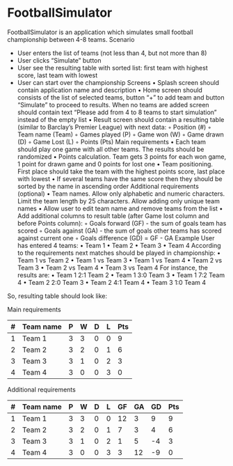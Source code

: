 # FootballSimulator
FootballSimulator is an application which simulates small football championship between 4-8 teams.
Scenario
* User enters the list of teams (not less than 4, but not more than 8)
* User clicks “Simulate” button
* User see the resulting table with sorted list: first team with highest score, last team with lowest
* User can start over the championship
Screens
	•	Splash screen should contain application name and description
	•	Home screen should consists of the list of selected teams, button “+” to add team and button “Simulate” to proceed to results. When no teams are added screen should contain text “Please add from 4 to 8 teams to start simulation” instead of the empty list
	•	Result screen should contain a resulting table (similar to Barclay’s Premier League) with next data:
	◦	Position (#)
	◦	Team name (Team)
	◦	Games played (P)
	◦	Game won (W)
	◦	Game drawn (D)
	◦	Game Lost (L)
	◦	Points (Pts)
Main requirements
	•	Each team should play one game with all other teams. The results should be randomized
	•	Points calculation. Team gets 3 points for each won game, 1 point for drawn game and 0 points for lost one
	•	Team positioning. First place should take the team with the highest points score, last place with lowest
	•	If several teams have the same score then they should be sorted by the name in ascending order
Additional requirements (optional)
	•	Team names. Allow only alphabetic and numeric characters. Limit the team length by 25 characters. Allow adding only unique team names
	•	Allow user to edit team name and remove teams from the list
	•	Add additional columns to result table (after Game lost column and before Points column):
	◦	Goals forward (GF) - the sum of goals team has scored
	◦	Goals against (GA) - the sum of goals other teams has scored against current one
	◦	Goals difference (GD) = GF - GA
Example
User has entered 4 teams:
	•	Team 1
	•	Team 2
	•	Team 3
	•	Team 4
According to the requirements next matches should be played in championship:
	•	Team 1 vs Team 2
	•	Team 1 vs Team 3
	•	Team 1 vs Team 4
	•	Team 2 vs Team 3
	•	Team 2 vs Team 4
	•	Team 3 vs Team 4
For instance, the results are:
	•	Team 1 2:1 Team 2
	•	Team 1 3:0 Team 3
	•	Team 1 7:2 Team 4
	•	Team 2 2:0 Team 3
	•	Team 2 4:1 Team 4
	•	Team 3 1:0 Team 4
	
So, resulting table should look like:

Main requirements

| # | Team name | P | W | D | L | Pts |
|---|-----------|---|---|---|---|-----|
| 1 | Team 1    | 3 | 3 | 0 | 0 | 9   |
| 2 | Team 2    | 3 | 2 | 0 | 1 | 6   |
| 3 | Team 3    | 3 | 1 | 0 | 2 | 3   |
| 4 | Team 4    | 3 | 0 | 0 | 3 | 0   |

Additional requirements

| # | Team name | P | W | D | L | GF | GA | GD | Pts |
|---|-----------|---|---|---|---|----|----|----|-----|
| 1 | Team 1    | 3 | 3 | 0 | 0 | 12 | 3  |  9 | 9   |
| 2 | Team 2    | 3 | 2 | 0 | 1 | 7  | 3  | 4  | 6   |
| 3 | Team 3    | 3 | 1 | 0 | 2 | 1  | 5  | -4 | 3   |
| 4 | Team 4    | 3 | 0 | 0 | 3 | 3  | 12 | -9 | 0   |

